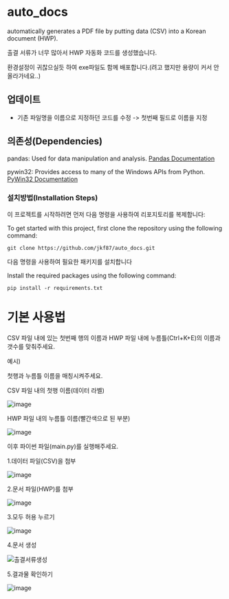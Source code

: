 # auto_docs
automatically generates a PDF file by putting data (CSV) into a Korean document (HWP).

출결 서류가 너무 많아서 HWP 자동화 코드를 생성했습니다.

환경설정이 귀찮으실듯 하여 exe파일도 함께 배포합니다.(려고 했지만 용량이 커서 안올라가네요..)
## 업데이트
- 기존 파일명을 이름으로 지정하던 코드를 수정 -> 첫번째 필드로 이름을 지정
  
## 의존성(Dependencies)
pandas: Used for data manipulation and analysis. [Pandas Documentation](https://pypi.org/project/pandas/)

pywin32: Provides access to many of the Windows APIs from Python. [PyWin32 Documentation](https://pypi.org/project/pywin32/)

### 설치방법(Installation Steps)
이 프로젝트를 시작하려면 먼저 다음 명령을 사용하여 리포지토리를 복제합니다:

To get started with this project, first clone the repository using the following command:
```
git clone https://github.com/jkf87/auto_docs.git
```

다음 명령을 사용하여 필요한 패키지를 설치합니다

Install the required packages using the following command:

```
pip install -r requirements.txt
```
# 기본 사용법
CSV 파일 내에 있는 첫번째 행의 이름과 HWP 파일 내에 누름틀(Ctrl+K+E)의 이름과 갯수를 맞춰주세요.

예시)

첫행과 누름틀 이름을 매칭시켜주세요.

CSV 파일 내의 첫행 이름(데이터 라벨)

![image](https://github.com/jkf87/auto_docs/assets/28688071/4bc3ca04-1341-4311-8883-f6475a771eed)

HWP 파일 내의 누름틀 이름(빨간색으로 된 부분)

![image](https://github.com/jkf87/auto_docs/assets/28688071/a3f4fc08-6c54-42a4-9afd-31f28981b056)


이후 파이썬 파일(main.py)를 실행해주세요.

1.데이터 파일(CSV)을 첨부

![image](https://github.com/jkf87/auto_docs/assets/28688071/097decf9-7cfe-483d-a787-b4bab66e1f41)

2.문서 파일(HWP)를 첨부

![image](https://github.com/jkf87/auto_docs/assets/28688071/7dca175f-06c1-47e2-910c-55f842c24a72)

3.모두 허용 누르기

![image](https://github.com/jkf87/auto_docs/assets/28688071/cbd25279-a70f-49e8-90ec-a76a2343d49c)

4.문서 생성

![출결서류생성](https://github.com/jkf87/auto_docs/assets/28688071/a74f5f6b-6533-4f2e-aeda-cee32ba47abe)

5.결과물 확인하기

![image](https://github.com/jkf87/auto_docs/assets/28688071/cd53c287-2971-42a3-a1f6-26d2050a93a2)

